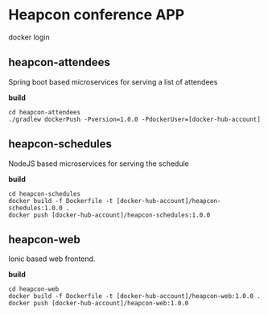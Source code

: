 # Heapcon conference APP #

docker login

## heapcon-attendees ##

Spring boot based microservices for serving a list of attendees

**build**

```
cd heapcon-attendees
./gradlew dockerPush -Pversion=1.0.0 -PdockerUser=[docker-hub-account]
```

## heapcon-schedules ##

NodeJS based microservices for serving the schedule

**build**

```
cd heapcon-schedules
docker build -f Dockerfile -t [docker-hub-account]/heapcon-schedules:1.0.0 .
docker push [docker-hub-account]/heapcon-schedules:1.0.0
```

## heapcon-web ##

Ionic based web frontend.

**build**

```
cd heapcon-web
docker build -f Dockerfile -t [docker-hub-account]/heapcon-web:1.0.0 .
docker push [docker-hub-account]/heapcon-web:1.0.0
```
